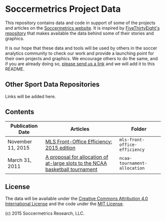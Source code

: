 # Soccermetrics Project Data

This repository contains data and code in support of some of the projects and articles on the [Soccermetrics website](http://www.soccermetrics.net).  It is inspired by [FiveThirtyEight's repository](https://github.com/fivethirtyeight/data) that makes available the data behind some of their stories and graphics.

It is our hope that these data and tools will be used by others in the soccer analytics community to check our work and provide a launching point for their own projects and graphics.  We encourage others to do the same, and if you are already doing so, [please send us a link](mailto:info@soccermetrics.net) and we will add it to this README.

## Other Sport Data Repositories

Links will be added here.

## Contents

Publication Date | Articles | Folder
-----------------|----------|---------
November 11, 2015 | [MLS Front-Office Efficiency: 2015 edition](http://www.soccermetrics.net/football-business-analytics/front-office-efficiency-football-business-analytics/mls-front-office-efficiency-2015-edition) | `mls-front-office-efficiency`
March 31, 2011 | [A proposal for allocation of at-large slots to the NCAA basketball tournament](http://www.soccermetrics.net/clubleague-coefficients/allocation-proposal-at-large-slots-to-ncaa-basketball-tournament) | `ncaa-tournament-allocation`

## License

The data will be available under the [Creative Commons Attribution 4.0 International License](http://creativecommons.org/licenses/by/4.0/) and the code under the [MIT License](https://opensource.org/licenses/MIT).

(c) 2015 Soccermetrics Research, LLC.
